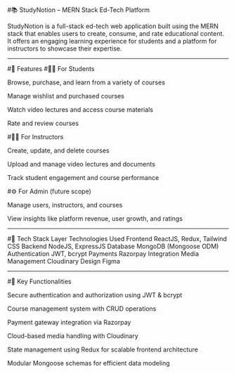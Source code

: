 #📚 StudyNotion – MERN Stack Ed-Tech Platform

StudyNotion is a full-stack ed-tech web application built using the MERN stack that enables users to create, consume, and rate educational content. It offers an engaging learning experience for students and a platform for instructors to showcase their expertise.

---

#🚀 Features
#👨‍🎓 For Students

Browse, purchase, and learn from a variety of courses

Manage wishlist and purchased courses

Watch video lectures and access course materials

Rate and review courses

#👨‍🏫 For Instructors

Create, update, and delete courses

Upload and manage video lectures and documents

Track student engagement and course performance

#⚙️ For Admin (future scope)

Manage users, instructors, and courses

View insights like platform revenue, user growth, and ratings

---

#🧠 Tech Stack
Layer	Technologies Used
Frontend	ReactJS, Redux, Tailwind CSS
Backend	NodeJS, ExpressJS
Database	MongoDB (Mongoose ODM)
Authentication	JWT, bcrypt
Payments	Razorpay Integration
Media Management	Cloudinary
Design	Figma

---

#🧩 Key Functionalities

Secure authentication and authorization using JWT & bcrypt

Course management system with CRUD operations

Payment gateway integration via Razorpay

Cloud-based media handling with Cloudinary

State management using Redux for scalable frontend architecture

Modular Mongoose schemas for efficient data modeling

